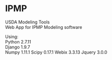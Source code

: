 # IPMP
USDA Modeling Tools  
Web App for IPMP Modeling software   

Using:  
Python 2.7.11  
Django 1.9.7  
Numpy 1.11.1
Scipy 0.17.1
Webix  3.3.13 
Jquery 3.0.0    
